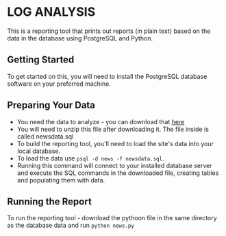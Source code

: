 # LOG ANALYSIS

This is a reporting tool that prints out reports (in plain text) based on the data in the database using PostgreSQL and Python.

## Getting Started

To get started on this, you will need to install the PostgreSQL database software on your preferred machine. 

## Preparing Your Data

- You need the data to analyze - you can download that [here](https://d17h27t6h515a5.cloudfront.net/topher/2016/August/57b5f748_newsdata/newsdata.zip)
- You will need to unzip this file after downloading it. The file inside is called newsdata.sql
- To build the reporting tool, you'll need to load the site's data into your local database.
- To load the data use `psql -d news -f newsdata.sql`.
- Running this command will connect to your installed database server and execute the SQL commands in the downloaded file, creating tables and populating them with data.

## Running the Report

To run the reporting tool - download the pythoon file in the same directory as the database data and run `python news.py`